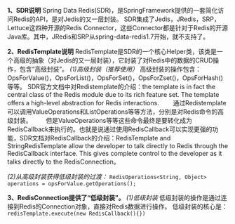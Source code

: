 **1、SDR说明**
Spring Data Redis(SDR)，是SpringFramework提供的一套简化访问Redis的API，是对Jedis的又一层封装。
SDR集成了Jedis，JRedis，SRP，Lettuce这四种开源的Redis Connector，这些Connector都是针对于Redis的开源Java库。其中，JRedis和SRP从spring-data-redis1.7开始，就不支持了。

**2、RedisTemplate说明**
RedisTemplate是SDR的一个核心Helper类，该类是一个高级的抽象（对Jedis的又一层封装），它封装了对Redis中的数据的CRUD操作，包含“高级封装”。
_(1)高级封装（推荐使用）_
高级封装的操作包含：OpsForValue()，OpsForList()，OpsForSet()，OpsForZset()，OpsForHash()等等。
SDR官方文档中对Redistemplate的介绍：the template is in fact the central class of the Redis module due to its rich feature set. The template offers a high-level abstraction for Redis interactions.
　　通过Redistemplate可以调用ValueOperations和ListOperations等等方法，分别是对Redis命令的高级封装。
　　但是ValueOperations等等这些命令最终是要转化成为RedisCallback来执行的。也就是说通过使用RedisCallback可以实现更强的功能，SDR文档对RedisCallback的介绍：RedisTemplate and StringRedisTemplate allow the developer to talk directly to Redis through the RedisCallback interface. This gives complete control to the developer as it talks directly to the RedisConnection。

_(2)从高级封装获得低级封装的过渡：_
`RedisOperations<String, Object> operations = opsForValue.getOperations();`

**3、RedisConnection提供了“低级封装”。**
_(1)低级封装_
低级封装的操作是通过连接到Redis的Connection对象，直接对Redis数据进行操作。
低级封装的核心是：`redisTemplate.execute(new RedisCallback(){})`
